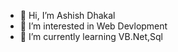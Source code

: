 - 👋 Hi, I’m Ashish Dhakal
- 👀 I’m interested in Web Devlopment
- 🌱 I’m currently learning VB.Net,Sql
  
<!---
ashishdkl/ashishdkl is a ✨ special ✨ repository because its `README.md` (this file) appears on your GitHub profile.
You can click the Preview link to take a look at your changes.
--->
